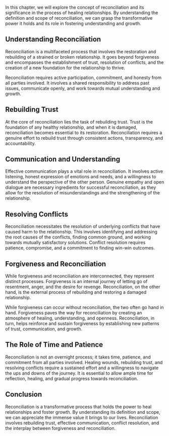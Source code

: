 
In this chapter, we will explore the concept of reconciliation and its significance in the process of healing relationships. By understanding the definition and scope of reconciliation, we can grasp the transformative power it holds and its role in fostering understanding and growth.

**Understanding Reconciliation**
--------------------------------

Reconciliation is a multifaceted process that involves the restoration and rebuilding of a strained or broken relationship. It goes beyond forgiveness and encompasses the establishment of trust, resolution of conflicts, and the creation of a new foundation for the relationship to thrive.

Reconciliation requires active participation, commitment, and honesty from all parties involved. It involves a shared responsibility to address past issues, communicate openly, and work towards mutual understanding and growth.

**Rebuilding Trust**
--------------------

At the core of reconciliation lies the task of rebuilding trust. Trust is the foundation of any healthy relationship, and when it is damaged, reconciliation becomes essential to its restoration. Reconciliation requires a genuine effort to rebuild trust through consistent actions, transparency, and accountability.

**Communication and Understanding**
-----------------------------------

Effective communication plays a vital role in reconciliation. It involves active listening, honest expression of emotions and needs, and a willingness to understand the perspective of the other person. Genuine empathy and open dialogue are necessary ingredients for successful reconciliation, as they allow for the resolution of misunderstandings and the strengthening of the relationship.

**Resolving Conflicts**
-----------------------

Reconciliation necessitates the resolution of underlying conflicts that have caused harm to the relationship. This involves identifying and addressing the root causes of the conflicts, finding common ground, and working towards mutually satisfactory solutions. Conflict resolution requires patience, compromise, and a commitment to finding win-win outcomes.

**Forgiveness and Reconciliation**
----------------------------------

While forgiveness and reconciliation are interconnected, they represent distinct processes. Forgiveness is an internal journey of letting go of resentment, anger, and the desire for revenge. Reconciliation, on the other hand, is the external process of rebuilding and restoring a damaged relationship.

While forgiveness can occur without reconciliation, the two often go hand in hand. Forgiveness paves the way for reconciliation by creating an atmosphere of healing, understanding, and openness. Reconciliation, in turn, helps reinforce and sustain forgiveness by establishing new patterns of trust, communication, and growth.

**The Role of Time and Patience**
---------------------------------

Reconciliation is not an overnight process; it takes time, patience, and commitment from all parties involved. Healing wounds, rebuilding trust, and resolving conflicts require a sustained effort and a willingness to navigate the ups and downs of the journey. It is essential to allow ample time for reflection, healing, and gradual progress towards reconciliation.

**Conclusion**
--------------

Reconciliation is a transformative process that holds the power to heal relationships and foster growth. By understanding its definition and scope, we can appreciate the immense value it brings to our lives. Reconciliation involves rebuilding trust, effective communication, conflict resolution, and the interplay between forgiveness and reconciliation.
